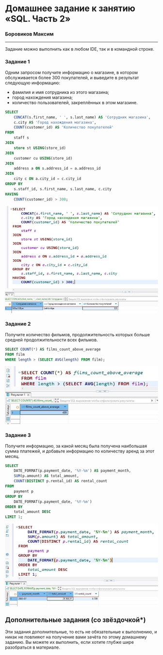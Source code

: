 # Домашнее задание к занятию «SQL. Часть 2»

### Боровиков Максим

---

Задание можно выполнить как в любом IDE, так и в командной строке.

### Задание 1

Одним запросом получите информацию о магазине, в котором обслуживается более 300 покупателей, и выведите в результат следующую информацию: 
- фамилия и имя сотрудника из этого магазина;
- город нахождения магазина;
- количество пользователей, закреплённых в этом магазине.
```sql
SELECT 
    CONCAT(s.first_name, ' ', s.last_name) AS 'Сотрудник магазина',
    c.city AS 'Город нахождения магазина',
    COUNT(customer_id) AS 'Количество покупателей'
FROM 
    staff s
JOIN 
    store st USING(store_id)
JOIN 
    customer cu USING(store_id)
JOIN 
    address a ON s.address_id = a.address_id
JOIN 
    city c ON a.city_id = c.city_id
GROUP BY 
    s.staff_id, s.first_name, s.last_name, c.city
HAVING 
    COUNT(customer_id) > 300;
```
![task_01](img/task_01.JPG)

### Задание 2

Получите количество фильмов, продолжительность которых больше средней продолжительности всех фильмов.
```sql
SELECT COUNT(*) AS films_count_above_average
FROM film
WHERE length > (SELECT AVG(length) FROM film);
```
![task_02](img/task_02.JPG)  

### Задание 3

Получите информацию, за какой месяц была получена наибольшая сумма платежей, и добавьте информацию по количеству аренд за этот месяц.
```sql
SELECT 
    DATE_FORMAT(p.payment_date, '%Y-%m') AS payment_month,
    SUM(p.amount) AS total_amount,
    COUNT(DISTINCT p.rental_id) AS rental_count
FROM 
    payment p
GROUP BY 
    DATE_FORMAT(p.payment_date, '%Y-%m')
ORDER BY 
    total_amount DESC
LIMIT 1;
```
![task_03](img/task_03.JPG)

## Дополнительные задания (со звёздочкой*)
Эти задания дополнительные, то есть не обязательные к выполнению, и никак не повлияют на получение вами зачёта по этому домашнему заданию. Вы можете их выполнить, если хотите глубже шире разобраться в материале.


